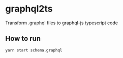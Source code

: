 # graphql2ts

Transform .graphql files to graphql-js typescript code

## How to run
```bash
yarn start schema.graphql
```
